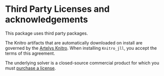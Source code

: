 # Third Party Licenses and acknowledgements

This package uses third party packages.

The Knitro artifacts that are automatically downloaded on install are governed
by the [Artelys Knitro](https://www.artelys.com/app/uploads/2021/01/End-User-License-Agreement-for-Artelys-Knitro-2020.pdf).
When installing `Knitro_jll`, you accept the terms of this agreement.

The underlying solver is a closed-source commercial product for which you must
[purchase a license](https://www.artelys.com/knitro).
